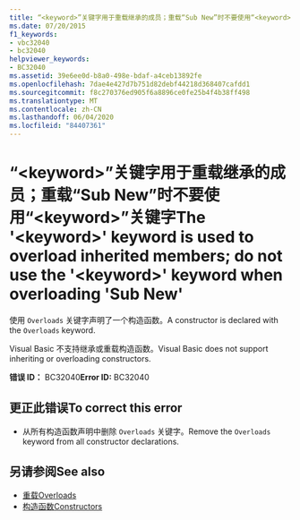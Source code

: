 ```yaml
---
title: “<keyword>”关键字用于重载继承的成员；重载“Sub New”时不要使用“<keyword>”关键字
ms.date: 07/20/2015
f1_keywords:
- vbc32040
- bc32040
helpviewer_keywords:
- BC32040
ms.assetid: 39e6ee0d-b8a0-498e-bdaf-a4ceb13892fe
ms.openlocfilehash: 7dae4e427d7b751d82debf44218d368407cafdd1
ms.sourcegitcommit: f8c270376ed905f6a8896ce0fe25b4f4b38ff498
ms.translationtype: MT
ms.contentlocale: zh-CN
ms.lasthandoff: 06/04/2020
ms.locfileid: "84407361"
---
```

# <a name="the-keyword-keyword-is-used-to-overload-inherited-members-do-not-use-the-keyword-keyword-when-overloading-sub-new"></a><span data-ttu-id="c7dc8-102">“\<keyword>”关键字用于重载继承的成员；重载“Sub New”时不要使用“\<keyword>”关键字</span><span class="sxs-lookup"><span data-stu-id="c7dc8-102">The '\<keyword>' keyword is used to overload inherited members; do not use the '\<keyword>' keyword when overloading 'Sub New'</span></span>
<span data-ttu-id="c7dc8-103">使用 `Overloads` 关键字声明了一个构造函数。</span><span class="sxs-lookup"><span data-stu-id="c7dc8-103">A constructor is declared with the `Overloads` keyword.</span></span>  
  
 <span data-ttu-id="c7dc8-104">Visual Basic 不支持继承或重载构造函数。</span><span class="sxs-lookup"><span data-stu-id="c7dc8-104">Visual Basic does not support inheriting or overloading constructors.</span></span>  
  
 <span data-ttu-id="c7dc8-105">**错误 ID：** BC32040</span><span class="sxs-lookup"><span data-stu-id="c7dc8-105">**Error ID:** BC32040</span></span>  
  
## <a name="to-correct-this-error"></a><span data-ttu-id="c7dc8-106">更正此错误</span><span class="sxs-lookup"><span data-stu-id="c7dc8-106">To correct this error</span></span>  
  
- <span data-ttu-id="c7dc8-107">从所有构造函数声明中删除 `Overloads` 关键字。</span><span class="sxs-lookup"><span data-stu-id="c7dc8-107">Remove the `Overloads` keyword from all constructor declarations.</span></span>  
  
## <a name="see-also"></a><span data-ttu-id="c7dc8-108">另请参阅</span><span class="sxs-lookup"><span data-stu-id="c7dc8-108">See also</span></span>

- [<span data-ttu-id="c7dc8-109">重载</span><span class="sxs-lookup"><span data-stu-id="c7dc8-109">Overloads</span></span>](../language-reference/modifiers/overloads.md)
- [<span data-ttu-id="c7dc8-110">构造函数</span><span class="sxs-lookup"><span data-stu-id="c7dc8-110">Constructors</span></span>](../programming-guide/concepts/object-oriented-programming.md#constructors)
